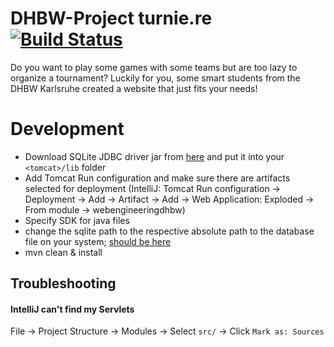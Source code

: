 # DHBW-Project turnie.re [![Build Status](https://travis-ci.com/Malaber/webengineeringdhbw.svg?token=8gXLxT52HoJJ3uBxddBm&branch=master)](https://travis-ci.com/Malaber/webengineeringdhbw)
Do you want to play some games with some teams but are too lazy to organize a tournament?
Luckily for you, some smart students from the DHBW Karlsruhe created a website that just fits your needs!

# Development
* Download SQLite JDBC driver jar from [here](https://oss.sonatype.org/content/repositories/releases/org/xerial/sqlite-jdbc/) and put it into your `<tomcat>/lib` folder
* Add Tomcat Run configuration and make sure there are artifacts selected for deployment (IntelliJ: Tomcat Run configuration -> Deployment -> Add -> Artifact -> Add -> Web Application: Exploded -> From module -> webengineeringdhbw)
* Specify SDK for java files
* change the sqlite path to the respective absolute path to the database file on your system;  [should be here](database.sqlite)
* mvn clean & install

## Troubleshooting
#### IntelliJ can't find my Servlets
File -> Project Structure -> Modules -> Select `src/` -> Click `Mark as: Sources`
